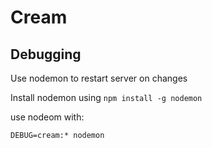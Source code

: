 # Cream

## Debugging

Use nodemon to restart server on changes

Install nodemon using `npm install -g nodemon`

use nodeom with:

```
DEBUG=cream:* nodemon
```